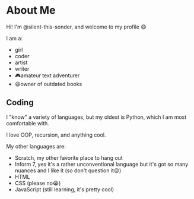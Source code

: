 # About Me
Hi! I'm @silent-this-sonder, and welcome to my profile 😄

I am a:
- girl
- coder
- artist
- writer
- 🎮amateur text adventurer
- 😆owner of outdated books

## Coding
I "know" a variety of languages, but my oldest is Python, which I am most comfortable with.

I love OOP, recursion, and anything cool.

My other languages are:
- Scratch, my other favorite place to hang out
- Inform 7, yes it's a rather unconventional language but it's got so many nuances and I like it (so don't question it😠)
- HTML
- CSS (please no😭)
- JavaScript (still learning, it's pretty cool)
